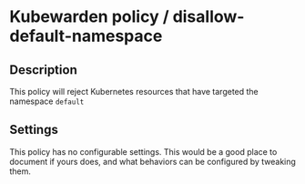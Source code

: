 # Kubewarden policy / disallow-default-namespace

## Description

This policy will reject Kubernetes resources that have targeted the namespace `default`

## Settings

This policy has no configurable settings. This would be a good place
to document if yours does, and what behaviors can be configured by
tweaking them.
